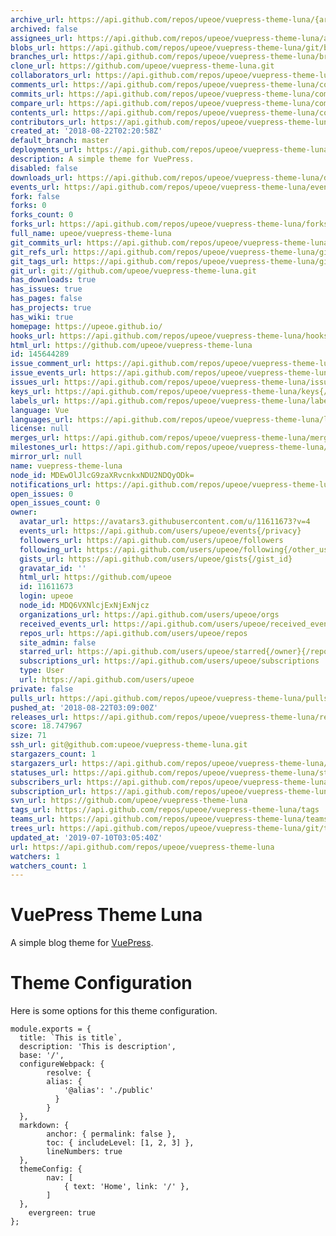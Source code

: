 ```yaml
---
archive_url: https://api.github.com/repos/upeoe/vuepress-theme-luna/{archive_format}{/ref}
archived: false
assignees_url: https://api.github.com/repos/upeoe/vuepress-theme-luna/assignees{/user}
blobs_url: https://api.github.com/repos/upeoe/vuepress-theme-luna/git/blobs{/sha}
branches_url: https://api.github.com/repos/upeoe/vuepress-theme-luna/branches{/branch}
clone_url: https://github.com/upeoe/vuepress-theme-luna.git
collaborators_url: https://api.github.com/repos/upeoe/vuepress-theme-luna/collaborators{/collaborator}
comments_url: https://api.github.com/repos/upeoe/vuepress-theme-luna/comments{/number}
commits_url: https://api.github.com/repos/upeoe/vuepress-theme-luna/commits{/sha}
compare_url: https://api.github.com/repos/upeoe/vuepress-theme-luna/compare/{base}...{head}
contents_url: https://api.github.com/repos/upeoe/vuepress-theme-luna/contents/{+path}
contributors_url: https://api.github.com/repos/upeoe/vuepress-theme-luna/contributors
created_at: '2018-08-22T02:20:58Z'
default_branch: master
deployments_url: https://api.github.com/repos/upeoe/vuepress-theme-luna/deployments
description: A simple theme for VuePress.
disabled: false
downloads_url: https://api.github.com/repos/upeoe/vuepress-theme-luna/downloads
events_url: https://api.github.com/repos/upeoe/vuepress-theme-luna/events
fork: false
forks: 0
forks_count: 0
forks_url: https://api.github.com/repos/upeoe/vuepress-theme-luna/forks
full_name: upeoe/vuepress-theme-luna
git_commits_url: https://api.github.com/repos/upeoe/vuepress-theme-luna/git/commits{/sha}
git_refs_url: https://api.github.com/repos/upeoe/vuepress-theme-luna/git/refs{/sha}
git_tags_url: https://api.github.com/repos/upeoe/vuepress-theme-luna/git/tags{/sha}
git_url: git://github.com/upeoe/vuepress-theme-luna.git
has_downloads: true
has_issues: true
has_pages: false
has_projects: true
has_wiki: true
homepage: https://upeoe.github.io/
hooks_url: https://api.github.com/repos/upeoe/vuepress-theme-luna/hooks
html_url: https://github.com/upeoe/vuepress-theme-luna
id: 145644289
issue_comment_url: https://api.github.com/repos/upeoe/vuepress-theme-luna/issues/comments{/number}
issue_events_url: https://api.github.com/repos/upeoe/vuepress-theme-luna/issues/events{/number}
issues_url: https://api.github.com/repos/upeoe/vuepress-theme-luna/issues{/number}
keys_url: https://api.github.com/repos/upeoe/vuepress-theme-luna/keys{/key_id}
labels_url: https://api.github.com/repos/upeoe/vuepress-theme-luna/labels{/name}
language: Vue
languages_url: https://api.github.com/repos/upeoe/vuepress-theme-luna/languages
license: null
merges_url: https://api.github.com/repos/upeoe/vuepress-theme-luna/merges
milestones_url: https://api.github.com/repos/upeoe/vuepress-theme-luna/milestones{/number}
mirror_url: null
name: vuepress-theme-luna
node_id: MDEwOlJlcG9zaXRvcnkxNDU2NDQyODk=
notifications_url: https://api.github.com/repos/upeoe/vuepress-theme-luna/notifications{?since,all,participating}
open_issues: 0
open_issues_count: 0
owner:
  avatar_url: https://avatars3.githubusercontent.com/u/11611673?v=4
  events_url: https://api.github.com/users/upeoe/events{/privacy}
  followers_url: https://api.github.com/users/upeoe/followers
  following_url: https://api.github.com/users/upeoe/following{/other_user}
  gists_url: https://api.github.com/users/upeoe/gists{/gist_id}
  gravatar_id: ''
  html_url: https://github.com/upeoe
  id: 11611673
  login: upeoe
  node_id: MDQ6VXNlcjExNjExNjcz
  organizations_url: https://api.github.com/users/upeoe/orgs
  received_events_url: https://api.github.com/users/upeoe/received_events
  repos_url: https://api.github.com/users/upeoe/repos
  site_admin: false
  starred_url: https://api.github.com/users/upeoe/starred{/owner}{/repo}
  subscriptions_url: https://api.github.com/users/upeoe/subscriptions
  type: User
  url: https://api.github.com/users/upeoe
private: false
pulls_url: https://api.github.com/repos/upeoe/vuepress-theme-luna/pulls{/number}
pushed_at: '2018-08-22T03:09:00Z'
releases_url: https://api.github.com/repos/upeoe/vuepress-theme-luna/releases{/id}
score: 18.747967
size: 71
ssh_url: git@github.com:upeoe/vuepress-theme-luna.git
stargazers_count: 1
stargazers_url: https://api.github.com/repos/upeoe/vuepress-theme-luna/stargazers
statuses_url: https://api.github.com/repos/upeoe/vuepress-theme-luna/statuses/{sha}
subscribers_url: https://api.github.com/repos/upeoe/vuepress-theme-luna/subscribers
subscription_url: https://api.github.com/repos/upeoe/vuepress-theme-luna/subscription
svn_url: https://github.com/upeoe/vuepress-theme-luna
tags_url: https://api.github.com/repos/upeoe/vuepress-theme-luna/tags
teams_url: https://api.github.com/repos/upeoe/vuepress-theme-luna/teams
trees_url: https://api.github.com/repos/upeoe/vuepress-theme-luna/git/trees{/sha}
updated_at: '2019-07-10T03:05:40Z'
url: https://api.github.com/repos/upeoe/vuepress-theme-luna
watchers: 1
watchers_count: 1
---
```


# VuePress Theme Luna

A simple blog theme for [VuePress](https://github.com/vuejs/vuepress).

# Theme Configuration

Here is some options for this theme configuration.

```
module.exports = {
  title: `This is title`,
  description: 'This is description',
  base: '/',
  configureWebpack: {
		resolve: {
	  	alias: {
			'@alias': './public'
		  }
		}
  },
  markdown: {
		anchor: { permalink: false },
		toc: { includeLevel: [1, 2, 3] },
		lineNumbers: true
  },
  themeConfig: {
		nav: [
			{ text: 'Home', link: '/' },
		]
  },
	evergreen: true
};
```


    




